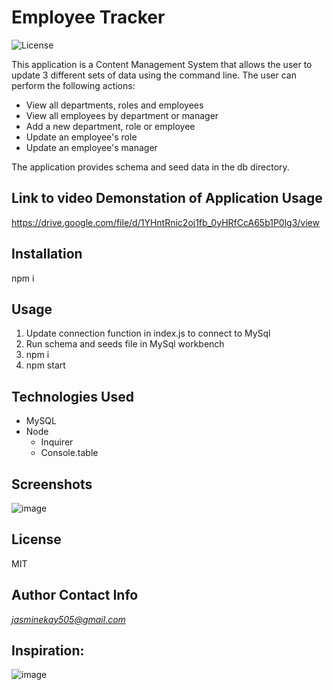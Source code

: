 # Employee Tracker
![License](https://img.shields.io/badge/license-MIT-blue.svg) 

This application is a Content Management System that allows the user to update 3 different sets of data using the command line. The user can perform the following actions: 
- View all departments, roles and employees
- View all employees by department or manager
- Add a new department, role or employee
- Update an employee's role
- Update an employee's manager

The application provides schema and seed data in the db directory. 

## Link to video Demonstation of Application Usage
https://drive.google.com/file/d/1YHntRnic2oj1fb_0yHRfCcA65b1P0lg3/view

## Installation
npm i 

## Usage
1. Update connection function in index.js to connect to MySql
2. Run schema and seeds file in MySql workbench
3. npm i
4. npm start

## Technologies Used
- MySQL  
- Node  
    - Inquirer  
    - Console.table  

## Screenshots
![image](https://user-images.githubusercontent.com/74380703/111697661-125fc100-87f3-11eb-9fcf-9b7ba414ece1.png)

## License
MIT

## Author Contact Info
*jasminekay505@gmail.com*

## Inspiration:
![image](https://user-images.githubusercontent.com/74380703/111698308-ebee5580-87f3-11eb-968d-fed3550c09d7.png)